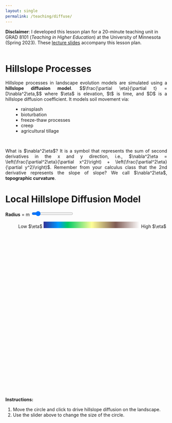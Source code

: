```yaml
---
layout: single
permalink: /teaching/diffuse/
---
```


<html>
<head>
<style>
	 ul.parameters {
			 -webkit-column-count: 3;
			 -moz-column-count: 3;
			 -o-column-count: 3;
			  column-count: 3; 
			  border:2px solid #808080;
  			padding-left: 10px;
      }
	 ul.bc {
			 -webkit-column-count: 3;
			 -moz-column-count: 3;
			 -o-column-count: 3;
			  column-count: 2; 
      }
</style>
<script src="https://polyfill.io/v3/polyfill.min.js?features=es6"></script>
<script id="MathJax-script" async src="https://cdn.jsdelivr.net/npm/mathjax@3/es5/tex-mml-chtml.js"></script>
<script>
  MathJax = {
    tex: {
      inlineMath: [['$', '$']]
    }
  };
</script>

<meta name="viewport" content="width=device-width, initial-scale=1">
<style>
</style>
</head>
<body>
<b>Disclaimer</b>: I developed this lesson plan for a 20-minute teaching unit in GRAD 8101 (<i>Teaching in Higher Education</i>) at the University of Minnesota (Spring 2023). These <a href="https://docs.google.com/presentation/d/1He0NAFRBt6n9554vKKsNbIOvWnyVwRKkI5TqjpAgwHY/edit?usp=sharing">lecture slides</a> accompany this lesson plan.
<br>
<br>
<h1><b><span>Hillslope Processes</span></b></h1>
	<p style="text-align:justify">Hillslope processes in landscape evolution models are simulated using a <b>hillslope diffusion model</b>.
		$$\frac{\partial \eta}{\partial t} = D\nabla^2\eta,$$
		where $\eta$ is elevation, $t$ is time, and $D$ is a hillslope diffusion coefficient. It models soil movement via:</p>
		<ul style="margin-left:25px">
			<li>rainsplash</li> 
			<li>bioturbation</li> 
			<li>freeze-thaw processes</li>
			<li>creep</li>
			<li>agricultural tillage</li>
		</ul>
<br>
<p style="text-align:justify">What is <span title="Laplacian of elevation">$\nabla^2\eta$</span>? It is a symbol that represents the sum of second derivatives in the x and y direction, i.e., $\nabla^2\eta = \left(\frac{\partial^2\eta}{\partial x^2}\right) + \left(\frac{\partial^2\eta}{\partial y^2}\right)$. Remember from your calculus class that the 2nd derivative represents the slope of slope? We call $\nabla^2\eta$, <b>topographic curvature</b>.</p>

<h1><b>Local Hillslope Diffusion Model</b></h1>
		<div class="slidecontainer">
			<b>Radius</b> = <span id="rad_output"></span> m
		  <input type="range" min="100" max="1000" value="200" class="slider" id="rad_Range">
		</div>
	<figure style="width:500px;height:500px" class="align-center">
		<script src="/assets/js/colormap.js" type="text/javascript"></script>
		<canvas id="DiffuseCanvas" width="500" height="500" onmousedown="mouse_down(event)" onmouseup = "mouse_up(event)" onmousemove = "diffuse_loc(event)" onmouseout = "mouse_up(event)"></canvas>
		<script src="https://cdnjs.cloudflare.com/ajax/libs/jquery/3.6.0/jquery.js" type="text/javascript"></script>
		<script src="https://cdnjs.cloudflare.com/ajax/libs/jquery-csv/1.0.11/jquery.csv.js" type="text/javascript"></script>
		<script src="/assets/js/diffuse_TroutCreek.js" type="text/javascript"></script>
		<figcaption class="text-center"> Low $\eta$ <img src="/assets/images/terrain.png" style = "width:300px;height:20px;display: inline-block"> High $\eta$</figcaption>
	</figure>
	<br>
	<p style="text-align:justify">
		<b>Instructions:</b>
		<ol>
			<li>Move the circle and click to drive hillslope diffusion on the landscape.</li>
			<li>Use the slider above to change the size of the circle.</li>
		</ol>
	</p>
</body>
</html>





